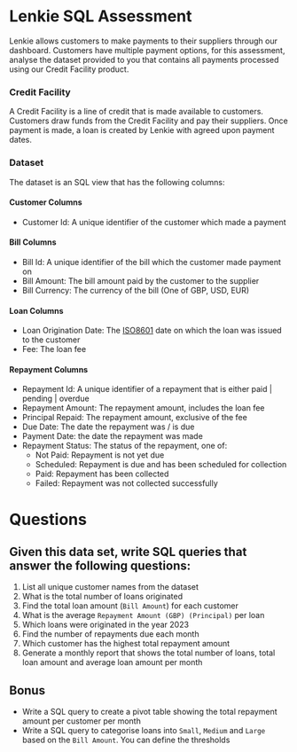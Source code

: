 # Lenkie SQL Assessment

Lenkie allows customers to make payments to their suppliers through our dashboard. Customers have multiple payment options, for this assessment, analyse the dataset provided to you that contains all payments processed using our Credit Facility product. 


### Credit Facility

A Credit Facility is a line of credit that is made available to customers. Customers draw funds from the Credit Facility and pay their suppliers. Once payment is made, a loan is created by Lenkie with agreed upon payment dates.

### Dataset

The dataset is an SQL view that has the following columns:

#### Customer Columns
- Customer Id: A unique identifier of the customer which made a payment

#### Bill Columns

- Bill Id: A unique identifier of the bill which the customer made payment on
- Bill Amount: The bill amount paid by the customer to the supplier
- Bill Currency: The currency of the bill (One of GBP, USD, EUR)

#### Loan Columns
- Loan Origination Date: The [ISO8601](https://en.wikipedia.org/wiki/ISO_8601) date on which the loan was issued to the customer
- Fee: The loan fee

#### Repayment Columns
- Repayment Id: A unique identifier of a repayment that is either paid | pending | overdue
- Repayment Amount: The repayment amount, includes the loan fee
- Principal Repaid: The repayment amount, exclusive of the fee
- Due Date: The date the repayment was / is due
- Payment Date: the date the repayment was made
- Repayment Status: The status of the repayment, one of:
  - Not Paid: Repayment is not yet due 
  - Scheduled: Repayment is due and has been scheduled for collection
  - Paid: Repayment has been collected
  - Failed: Repayment was not collected successfully
 

# Questions

Given this data set, write SQL queries that answer the following questions:
--

1. List all unique customer names from the dataset
2. What is the total number of loans originated
3. Find the total loan amount (`Bill Amount`) for each customer
4. What is the average `Repayment Amount (GBP) (Principal)` per loan
5. Which loans were originated in the year 2023
6. Find the number of repayments due each month
7. Which customer has the highest total repayment amount
8. Generate a monthly report that shows the total number of loans, total loan amount and average loan amount per month

Bonus
--

- Write a SQL query to create a pivot table showing the total repayment amount per customer per month
- Write a SQL query to categorise loans into `Small`, `Medium` and `Large` based on the `Bill Amount`. You can define the thresholds


